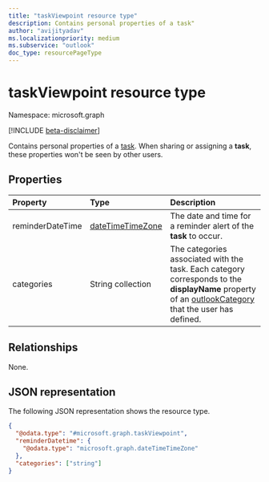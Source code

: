```yaml
---
title: "taskViewpoint resource type"
description: Contains personal properties of a task"
author: "avijityadav"
ms.localizationpriority: medium
ms.subservice: "outlook"
doc_type: resourcePageType
---
```


# taskViewpoint resource type

Namespace: microsoft.graph

[!INCLUDE [beta-disclaimer](../../includes/beta-disclaimer.md)]

Contains personal properties of a [task](task.md). When sharing or assigning a **task**, these properties won't be seen by other users.

## Properties
|Property|Type|Description|
|:---|:---|:---|
|reminderDateTime|[dateTimeTimeZone](../resources/datetimetimezone.md)|The date and time for a reminder alert of the **task** to occur.|
|categories|String collection|The categories associated with the task. Each category corresponds to the **displayName** property of an [outlookCategory](../resources/outlookcategory.md) that the user has defined.|

## Relationships
None.

## JSON representation
The following JSON representation shows the resource type.
<!-- {
  "blockType": "resource",
  "@odata.type": "microsoft.graph.taskViewpoint"
}
-->
``` json
{
  "@odata.type": "#microsoft.graph.taskViewpoint",
  "reminderDatetime": {
    "@odata.type": "microsoft.graph.dateTimeTimeZone"
  },
  "categories": ["string"]
}
```

